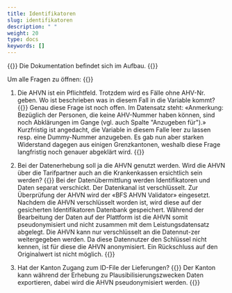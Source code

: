 ```yaml
---
title: Identifikatoren 
slug: identifikatoren
description: " "
weight: 20
type: docs
keywords: []
---
```


{{<alert color="info">}}
Die Dokumentation befindet sich im Aufbau.
{{</alert>}}

Um alle Fragen zu öffnen: {{<collapsibleGroupCommand groupId="identifikatoren">}}

1. Die AHVN ist ein Pflichtfeld. Trotzdem wird es Fälle ohne AHV-Nr. geben. Wo ist beschrieben was in diesem Fall in die Variable kommt?
{{<collapsibleBlock groupId="identifikatoren">}}
Genau diese Frage ist noch offen. Im Datensatz steht: «Anmerkung: Bezüglich der Personen, die keine AHV-Nummer haben können, sind noch Abklärungen im Gange (vgl. auch Spalte "Anzugeben für").» Kurzfristig ist angedacht, die Variable in diesem Falle leer zu lassen resp. eine Dummy-Nummer anzugeben. Es gab nun aber starken Widerstand dagegen aus einigen Grenzkantonen, weshalb diese Frage langfristig noch genauer abgeklärt wird.
{{</collapsibleBlock>}}

2. Bei der Datenerhebung soll ja die AHVN genutzt werden. Wird die AHVN über die Tarifpartner auch an die Krankenkassen ersichtlich sein werden?
{{<collapsibleBlock groupId="identifikatoren">}}
Bei der Datenübermittlung werden Identifikatoren und Daten separat verschickt. Der Datenkanal ist verschlüsselt. Zur Überprüfung der AHVN wird der «BFS AHVN Validator» eingesetzt. Nachdem die AHVN verschlüsselt worden ist, wird diese auf der gesicherten Identifikatoren Datenbank gespeichert. Während der Bearbeitung der Daten auf der Plattform ist die AHVN somit pseudonymisiert und nicht zusammen mit dem Leistungsdatensatz abgelegt. Die AHVN kann nur verschlüsselt an die Datennut-zer weitergegeben werden. Da diese Datennutzer den Schlüssel nicht kennen, ist für diese die AHVN anonymisiert. Ein Rückschluss auf den Originalwert ist nicht möglich.
{{</collapsibleBlock>}}

3. Hat der Kanton Zugang zum ID-File der Lieferungen?
{{<collapsibleBlock groupId="identifikatoren">}}
Der Kanton kann während der Erhebung zu Plausibilisierungszwecken Daten exportieren, dabei wird die AHVN pseudonymisiert werden.
{{</collapsibleBlock>}}
